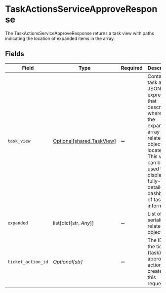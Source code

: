 # TaskActionsServiceApproveResponse

The TaskActionsServiceApproveResponse returns a task view with paths indicating the location of expanded items in the array.


## Fields

| Field                                                                                                                                                                                            | Type                                                                                                                                                                                             | Required                                                                                                                                                                                         | Description                                                                                                                                                                                      |
| ------------------------------------------------------------------------------------------------------------------------------------------------------------------------------------------------ | ------------------------------------------------------------------------------------------------------------------------------------------------------------------------------------------------ | ------------------------------------------------------------------------------------------------------------------------------------------------------------------------------------------------ | ------------------------------------------------------------------------------------------------------------------------------------------------------------------------------------------------ |
| `task_view`                                                                                                                                                                                      | [Optional[shared.TaskView]](undefined/models/shared/taskview.md)                                                                                                                                 | :heavy_minus_sign:                                                                                                                                                                               | Contains a task and JSONPATH expressions that describe where in the expanded array related objects are located. This view can be used to display a fully-detailed dashboard of task information. |
| `expanded`                                                                                                                                                                                       | list[dict[str, *Any*]]                                                                                                                                                                           | :heavy_minus_sign:                                                                                                                                                                               | List of serialized related objects.                                                                                                                                                              |
| `ticket_action_id`                                                                                                                                                                               | *Optional[str]*                                                                                                                                                                                  | :heavy_minus_sign:                                                                                                                                                                               | The ID of the ticket (task) approve action created by this request.                                                                                                                              |